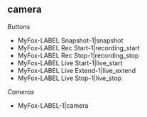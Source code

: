 ## camera

*Buttons*
- MyFox-LABEL Snapshot-1|snapshot
- MyFox-LABEL Rec Start-1|recording_start
- MyFox-LABEL Rec Stop-1|recording_stop
- MyFox-LABEL Live Start-1|live_start
- MyFox-LABEL Live Extend-1|live_extend
- MyFox-LABEL Live Stop-1|live_stop

*Cameras*
- MyFox-LABEL-1|camera


